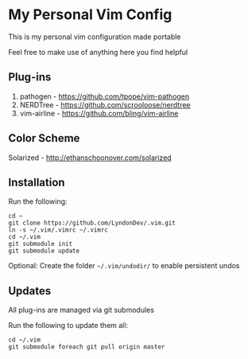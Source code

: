 # My Personal Vim Config

This is my personal vim configuration made portable

Feel free to make use of anything here you find helpful

## Plug-ins

1. pathogen - https://github.com/tpope/vim-pathogen
2. NERDTree - https://github.com/scrooloose/nerdtree
3. vim-airline - https://github.com/bling/vim-airline

## Color Scheme

Solarized - http://ethanschoonover.com/solarized

## Installation

Run the following:
```
cd ~
git clone https://github.com/LyndonDev/.vim.git
ln -s ~/.vim/.vimrc ~/.vimrc
cd ~/.vim
git submodule init
git submodule update
```   
Optional: Create the folder `~/.vim/undodir/` to enable persistent undos

## Updates

All plug-ins are managed via git submodules

Run the following to update them all:
```
cd ~/.vim
git submodule foreach git pull origin master
```
